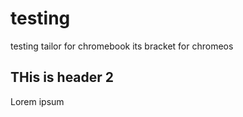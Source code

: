 # testing
testing tailor for chromebook its bracket for chromeos

## THis is header 2

Lorem ipsum

